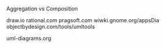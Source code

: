 Aggregation vs Composition

draw.io
rational.com
pragsoft.com
wiwki.gnome.org/appsDia
objectbydesign.com/tools/umltools

uml-diagrams.org